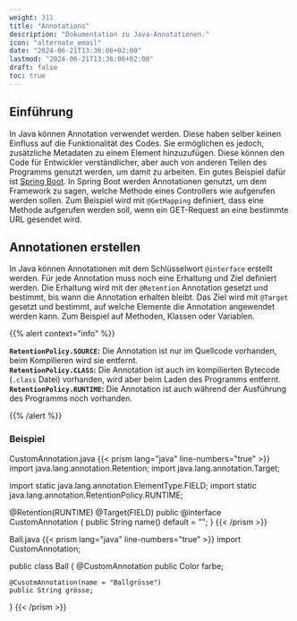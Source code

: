 ```yaml
---
weight: 311
title: "Annotations"
description: "Dokumentation zu Java-Annotationen."
icon: "alternate_email"
date: "2024-06-21T13:36:06+02:00"
lastmod: "2024-06-21T13:36:06+02:00"
draft: false
toc: true
---
```


## Einführung

In Java können Annotation verwendet werden. Diese haben selber keinen Einfluss auf die Funktionalität des Codes.
Sie ermöglichen es jedoch, zusätzliche Metadaten zu einem Element hinzuzufügen. Diese können den Code für Entwickler verständlicher,
aber auch von anderen Teilen des Programms genutzt werden, um damit zu arbeiten. Ein gutes Beispiel dafür ist [Spring Boot](https://spring.io/projects/spring-boot).
In Spring Boot werden Annotationen genutzt, um dem Framework zu sagen, welche Methode eines Controllers wie aufgerufen werden sollen.
Zum Beispiel wird mit `@GetMapping` definiert, dass eine Methode aufgerufen werden soll, wenn ein GET-Request an eine bestimmte URL gesendet wird.

## Annotationen erstellen

In Java können Annotationen mit dem Schlüsselwort `@interface` erstellt werden. Für jede Annotation muss noch eine Erhaltung und Ziel definiert werden.
Die Erhaltung wird mit der `@Retention` Annotation gesetzt und bestimmt, bis wann die Annotation erhalten bleibt.
Das Ziel wird mit `@Target` gesetzt und bestimmt, auf welche Elemente die Annotation angewendet werden kann. Zum Beispiel auf Methoden, Klassen oder Variablen.

{{% alert context="info" %}}

**`RetentionPolicy.SOURCE`:** Die Annotation ist nur im Quellcode vorhanden, beim Kompilieren wird sie entfernt.  
**`RetentionPolicy.CLASS`:** Die Annotation ist auch im kompilierten Bytecode (`.class` Datei) vorhanden, wird aber beim Laden des Programms entfernt.  
**`RetentionPolicy.RUNTIME`:** Die Annotation ist auch während der Ausführung des Programms noch vorhanden.  

{{% /alert %}}

### Beispiel

CustomAnnotation.java
{{< prism lang="java" line-numbers="true"  >}}
import java.lang.annotation.Retention;
import java.lang.annotation.Target;
 
import static java.lang.annotation.ElementType.FIELD;
import static java.lang.annotation.RetentionPolicy.RUNTIME;
 
@Retention(RUNTIME)
@Target(FIELD)
public @interface CustomAnnotation {
    public String name() default = "";
}
{{< /prism >}}

Ball.java
{{< prism lang="java" line-numbers="true" >}}
import CustomAnnotation;
 
public class Ball {
    @CustomAnnotation
    public Color farbe;
 
    @CusotmAnnotation(name = "Ballgrösse")
    public String grösse;
}
{{< /prism >}}
